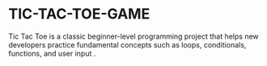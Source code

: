 # TIC-TAC-TOE-GAME
Tic Tac Toe is a classic beginner-level programming project that helps new developers practice fundamental concepts such as loops, conditionals, functions, and user input .
